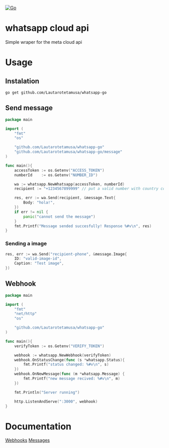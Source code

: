 [![Go](https://github.com/Lautarotetamusa/whatsapp-go/actions/workflows/go.yml/badge.svg)](https://github.com/Lautarotetamusa/whatsapp-go/actions/workflows/go.yml)
# whatsapp cloud api

Simple wraper for the meta cloud api

# Usage
## Instalation
`go get github.com/Lautarotetamusa/whatsapp-go`

## Send message
```go
package main

import (
	"fmt"
	"os"

	"github.com/Lautarotetamusa/whatsapp-go"
	"github.com/Lautarotetamusa/whatsapp-go/message"
)

func main(){
    accessToken := os.Getenv("ACCESS_TOKEN")
    numberId    := os.Getenv("NUMBER_ID")

    wa := whatsapp.NewWhatsapp(accessToken, numberId)
    recipient := "+1234567899999" // put a valid number with country code

    res, err := wa.Send(recipient, &message.Text{
        Body: "hola!",
    })
    if err != nil {
        panic("cannot send the message")
    }
    fmt.Printf("Message sended succesfully! Response %#v\n", res)
}
```

### Sending a image
```go
res, err := wa.Send("recipient-phone", &message.Image{
    ID: "valid-image-id",
    Caption: "Test image",
})
```

## Webhook
```go
package main

import (
	"fmt"
	"net/http"
	"os"

	"github.com/Lautarotetamusa/whatsapp-go"
)

func main(){
    verifyToken := os.Getenv("VERIFY_TOKEN")

    webhook := whatsapp.NewWebhook(verifyToken)
    webhook.OnStatusChange(func (s *whatsapp.Status){
        fmt.Printf("status changed: %#v\n", s)
    })
    webhook.OnNewMessage(func (m *whatsapp.Message) {
        fmt.Printf("new message recived: %#v\n", m)
    })

    fmt.Println("Server running")

    http.ListenAndServe(":3000", webhook)
}
```

# Documentation
[Webhooks](https://developers.facebook.com/docs/whatsapp/cloud-api/webhooks/components/)
[Messages](https://developers.facebook.com/docs/whatsapp/cloud-api/messages/)
